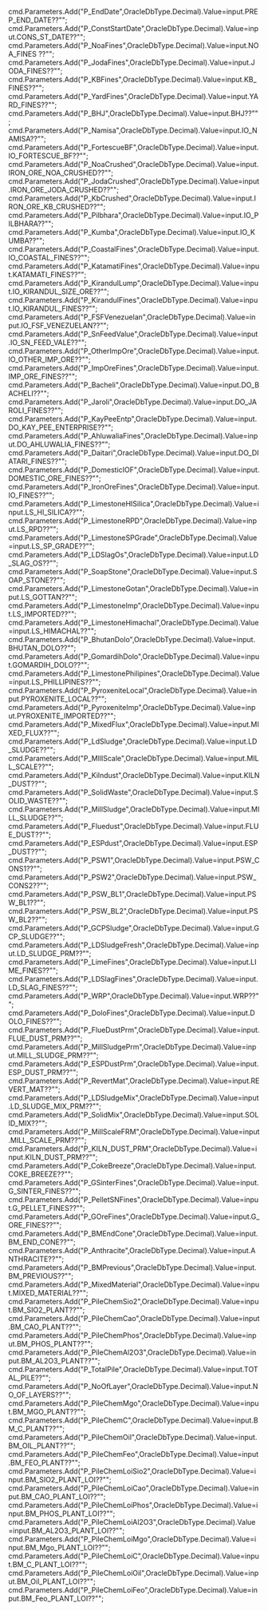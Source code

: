 cmd.Parameters.Add("P_EndDate",OracleDbType.Decimal).Value=input.PREP_END_DATE??"";
cmd.Parameters.Add("P_ConstStartDate",OracleDbType.Decimal).Value=input.CONS_ST_DATE??"";
cmd.Parameters.Add("P_NoaFines",OracleDbType.Decimal).Value=input.NOA_FINES  ??"";
cmd.Parameters.Add("P_JodaFines",OracleDbType.Decimal).Value=input.JODA_FINES??"";
cmd.Parameters.Add("P_KBFines",OracleDbType.Decimal).Value=input.KB_FINES??"";
cmd.Parameters.Add("P_YardFines",OracleDbType.Decimal).Value=input.YARD_FINES??"";
cmd.Parameters.Add("P_BHJ",OracleDbType.Decimal).Value=input.BHJ??"";
cmd.Parameters.Add("P_Namisa",OracleDbType.Decimal).Value=input.IO_NAMISA??"";
cmd.Parameters.Add("P_FortescueBF",OracleDbType.Decimal).Value=input.IO_FORTESCUE_BF??"";
cmd.Parameters.Add("P_NoaCrushed",OracleDbType.Decimal).Value=input.IRON_ORE_NOA_CRUSHED??"";
cmd.Parameters.Add("P_JodaCrushed",OracleDbType.Decimal).Value=input.IRON_ORE_JODA_CRUSHED??"";
cmd.Parameters.Add("P_KbCrushed",OracleDbType.Decimal).Value=input.IRON_ORE_KB_CRUSHED??"";
cmd.Parameters.Add("P_Pilbhara",OracleDbType.Decimal).Value=input.IO_PILBHARA??"";
cmd.Parameters.Add("P_Kumba",OracleDbType.Decimal).Value=input.IO_KUMBA??"";
cmd.Parameters.Add("P_CoastalFines",OracleDbType.Decimal).Value=input.IO_COASTAL_FINES??"";
cmd.Parameters.Add("P_KatamatiFines",OracleDbType.Decimal).Value=input.KATAMATI_FINES??"";
cmd.Parameters.Add("P_KirandulLump",OracleDbType.Decimal).Value=input.IO_KIRANDUL_SIZE_ORE??"";
cmd.Parameters.Add("P_KirandulFines",OracleDbType.Decimal).Value=input.IO_KIRANDUL_FINES??"";
cmd.Parameters.Add("P_FSFVenezuelan",OracleDbType.Decimal).Value=input.IO_FSF_VENEZUELAN??"";
cmd.Parameters.Add("P_SnFeedValue",OracleDbType.Decimal).Value=input.IO_SN_FEED_VALE??"";
cmd.Parameters.Add("P_OtherImpOre",OracleDbType.Decimal).Value=input.IO_OTHER_IMP_ORE??"";
cmd.Parameters.Add("P_ImpOreFines",OracleDbType.Decimal).Value=input.IMP_ORE_FINES??"";
cmd.Parameters.Add("P_Bacheli",OracleDbType.Decimal).Value=input.DO_BACHELI??"";
cmd.Parameters.Add("P_Jaroli",OracleDbType.Decimal).Value=input.DO_JAROLI_FINES??"";
cmd.Parameters.Add("P_KayPeeEntp",OracleDbType.Decimal).Value=input.DO_KAY_PEE_ENTERPRISE??"";
cmd.Parameters.Add("P_AhluwaliaFines",OracleDbType.Decimal).Value=input.DO_AHLUWALIA_FINES??"";
cmd.Parameters.Add("P_Daitari",OracleDbType.Decimal).Value=input.DO_DIATARI_FINES??"";
cmd.Parameters.Add("P_DomesticIOF",OracleDbType.Decimal).Value=input.DOMESTIC_ORE_FINES??"";
cmd.Parameters.Add("P_IronOreFines",OracleDbType.Decimal).Value=input.IO_FINES??"";
cmd.Parameters.Add("P_LimestoneHISilica",OracleDbType.Decimal).Value=input.LS_HI_SILICA??"";
cmd.Parameters.Add("P_LimestoneRPD",OracleDbType.Decimal).Value=input.LS_RPD??"";
cmd.Parameters.Add("P_LimestoneSPGrade",OracleDbType.Decimal).Value=input.LS_SP_GRADE??"";
cmd.Parameters.Add("P_LDSlagOs",OracleDbType.Decimal).Value=input.LD_SLAG_OS??"";
cmd.Parameters.Add("P_SoapStone",OracleDbType.Decimal).Value=input.SOAP_STONE??"";
cmd.Parameters.Add("P_LimestoneGotan",OracleDbType.Decimal).Value=input.LS_GOTTAN??"";
cmd.Parameters.Add("P_LimestoneImp",OracleDbType.Decimal).Value=input.LS_IMPORTED??"";
cmd.Parameters.Add("P_LimestoneHimachal",OracleDbType.Decimal).Value=input.LS_HIMACHAL??"";
cmd.Parameters.Add("P_BhutanDolo",OracleDbType.Decimal).Value=input.BHUTAN_DOLO??"";
cmd.Parameters.Add("P_GomardihDolo",OracleDbType.Decimal).Value=input.GOMARDIH_DOLO??"";
cmd.Parameters.Add("P_LimestonePhilipines",OracleDbType.Decimal).Value=input.LS_PHILLIPINES??"";
cmd.Parameters.Add("P_PyroxeniteLocal",OracleDbType.Decimal).Value=input.PYROXENITE_LOCAL??"";
cmd.Parameters.Add("P_PyroxeniteImp",OracleDbType.Decimal).Value=input.PYROXENITE_IMPORTED??"";
cmd.Parameters.Add("P_MixedFlux",OracleDbType.Decimal).Value=input.MIXED_FLUX??"";
cmd.Parameters.Add("P_LdSludge",OracleDbType.Decimal).Value=input.LD_SLUDGE??"";
cmd.Parameters.Add("P_MIllScale",OracleDbType.Decimal).Value=input.MILL_SCALE??"";
cmd.Parameters.Add("P_Kilndust",OracleDbType.Decimal).Value=input.KILN_DUST??"";
cmd.Parameters.Add("P_SolidWaste",OracleDbType.Decimal).Value=input.SOLID_WASTE??"";
cmd.Parameters.Add("P_MillSludge",OracleDbType.Decimal).Value=input.MILL_SLUDGE??"";
cmd.Parameters.Add("P_Fluedust",OracleDbType.Decimal).Value=input.FLUE_DUST??"";
cmd.Parameters.Add("P_ESPdust",OracleDbType.Decimal).Value=input.ESP_DUST??"";
cmd.Parameters.Add("P_PSW1",OracleDbType.Decimal).Value=input.PSW_CONS1??"";
cmd.Parameters.Add("P_PSW2",OracleDbType.Decimal).Value=input.PSW_CONS2??"";
cmd.Parameters.Add("P_PSW_BL1",OracleDbType.Decimal).Value=input.PSW_BL1??"";
cmd.Parameters.Add("P_PSW_BL2",OracleDbType.Decimal).Value=input.PSW_BL2??"";
cmd.Parameters.Add("P_GCPSludge",OracleDbType.Decimal).Value=input.GCP_SLUDGE??"";
cmd.Parameters.Add("P_LDSludgeFresh",OracleDbType.Decimal).Value=input.LD_SLUDGE_PRM??"";
cmd.Parameters.Add("P_LimeFines",OracleDbType.Decimal).Value=input.LIME_FINES??"";
cmd.Parameters.Add("P_LDSlagFines",OracleDbType.Decimal).Value=input.LD_SLAG_FINES??"";
cmd.Parameters.Add("P_WRP",OracleDbType.Decimal).Value=input.WRP??"";
cmd.Parameters.Add("P_DoloFines",OracleDbType.Decimal).Value=input.DOLO_FINES??"";
cmd.Parameters.Add("P_FlueDustPrm",OracleDbType.Decimal).Value=input.FLUE_DUST_PRM??"";
cmd.Parameters.Add("P_MillSludgePrm",OracleDbType.Decimal).Value=input.MILL_SLUDGE_PRM??"";
cmd.Parameters.Add("P_ESPDustPrm",OracleDbType.Decimal).Value=input.ESP_DUST_PRM??"";
cmd.Parameters.Add("P_RevertMat",OracleDbType.Decimal).Value=input.REVERT_MAT??"";
cmd.Parameters.Add("P_LDSludgeMix",OracleDbType.Decimal).Value=input.LD_SLUDGE_MIX_PRM??"";
cmd.Parameters.Add("P_SolidMix",OracleDbType.Decimal).Value=input.SOLID_MIX??"";
cmd.Parameters.Add("P_MillScaleFRM",OracleDbType.Decimal).Value=input.MILL_SCALE_PRM??"";
cmd.Parameters.Add("P_KILN_DUST_PRM",OracleDbType.Decimal).Value=input.KILN_DUST_PRM??"";
cmd.Parameters.Add("P_CokeBreeze",OracleDbType.Decimal).Value=input.COKE_BREEZE??"";
cmd.Parameters.Add("P_GSinterFines",OracleDbType.Decimal).Value=input.G_SINTER_FINES??"";
cmd.Parameters.Add("P_PelletSNFines",OracleDbType.Decimal).Value=input.G_PELLET_FINES??"";
cmd.Parameters.Add("P_GOreFines",OracleDbType.Decimal).Value=input.G_ORE_FINES??"";
cmd.Parameters.Add("P_BMEndCone",OracleDbType.Decimal).Value=input.BM_END_CONE??"";
cmd.Parameters.Add("P_Anthracite",OracleDbType.Decimal).Value=input.ANTHRACITE??"";
cmd.Parameters.Add("P_BMPrevious",OracleDbType.Decimal).Value=input.BM_PREVIOUS??"";
cmd.Parameters.Add("P_MixedMaterial",OracleDbType.Decimal).Value=input.MIXED_MATERIAL??"";
cmd.Parameters.Add("P_PileChemSio2",OracleDbType.Decimal).Value=input.BM_SIO2_PLANT??"";
cmd.Parameters.Add("P_PileChemCao",OracleDbType.Decimal).Value=input.BM_CAO_PLANT??"";
cmd.Parameters.Add("P_PileChemPhos",OracleDbType.Decimal).Value=input.BM_PHOS_PLANT??"";
cmd.Parameters.Add("P_PileChemAl2O3",OracleDbType.Decimal).Value=input.BM_AL2O3_PLANT??"";
cmd.Parameters.Add("P_TotalPile",OracleDbType.Decimal).Value=input.TOTAL_PILE??"";
cmd.Parameters.Add("P_NoOfLayer",OracleDbType.Decimal).Value=input.NO_OF_LAYERS??"";
cmd.Parameters.Add("P_PileChemMgo",OracleDbType.Decimal).Value=input.BM_MGO_PLANT??"";
cmd.Parameters.Add("P_PileChemC",OracleDbType.Decimal).Value=input.BM_C_PLANT??"";
cmd.Parameters.Add("P_PileChemOil",OracleDbType.Decimal).Value=input.BM_OIL_PLANT??"";
cmd.Parameters.Add("P_PileChemFeo",OracleDbType.Decimal).Value=input.BM_FEO_PLANT??"";
cmd.Parameters.Add("P_PileChemLoiSio2",OracleDbType.Decimal).Value=input.BM_SIO2_PLANT_LOI??"";
cmd.Parameters.Add("P_PileChemLoiCao",OracleDbType.Decimal).Value=input.BM_CAO_PLANT_LOI??"";
cmd.Parameters.Add("P_PileChemLoiPhos",OracleDbType.Decimal).Value=input.BM_PHOS_PLANT_LOI??"";
cmd.Parameters.Add("P_PileChemLoiAl2O3",OracleDbType.Decimal).Value=input.BM_AL2O3_PLANT_LOI??"";
cmd.Parameters.Add("P_PileChemLoiMgo",OracleDbType.Decimal).Value=input.BM_Mgo_PLANT_LOI??"";
cmd.Parameters.Add("P_PileChemLoiC",OracleDbType.Decimal).Value=input.BM_C_PLANT_LOI??"";
cmd.Parameters.Add("P_PileChemLoiOil",OracleDbType.Decimal).Value=input.BM_Oil_PLANT_LOI??"";
cmd.Parameters.Add("P_PileChemLoiFeo",OracleDbType.Decimal).Value=input.BM_Feo_PLANT_LOI??"";


                     
